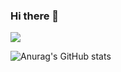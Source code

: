 ### Hi there 👋

<!--
**ChaSeongYeon/ChaSeongYeon** is a ✨ _special_ ✨ repository because its `README.md` (this file) appears on your GitHub profile.

Here are some ideas to get you started:

- 🔭 I’m currently working on ...
- 🌱 I’m currently learning ...
- 👯 I’m looking to collaborate on ...
- 🤔 I’m looking for help with ...
- 💬 Ask me about ...
- 📫 How to reach me: ...
- 😄 Pronouns: ...
- ⚡ Fun fact: ...
-->
<a href="https://profile.intra.42.fr/" target="_blank"><img src="https://img.shields.io/badge/42-000000?style=flat&logo=42Seoul&logoColor=black"/></a>

![Anurag's GitHub stats](https://github-readme-stats.vercel.app/api?username=ChaSeongYeon&show_icons=vue&theme=vue)
